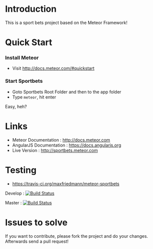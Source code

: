 # Introduction
This is a sport bets project based on the Meteor Framework!

# Quick Start 


### Install Meteor
- Visit http://docs.meteor.com/#quickstart

### Start Sportbets
- Goto Sportbets Root Folder and then to the app folder
- Type ``meteor``, hit enter

Easy, heh?


# Links
* Meteor Documentation : http://docs.meteor.com
* AngularJS Documentation : https://docs.angularjs.org
* Live Version : http://sportbets.meteor.com

# Testing
* https://travis-ci.org/maxfriedmann/meteor-sportbets

Develop : [![Build Status](https://travis-ci.org/maxfriedmann/meteor-sportbets.svg?branch=develop)](https://travis-ci.org/maxfriedmann/meteor-sportbets)

Master :  [![Build Status](https://travis-ci.org/maxfriedmann/meteor-sportbets.svg?branch=master)](https://travis-ci.org/maxfriedmann/meteor-sportbets)

# Issues to solve
If you want to contribute, please fork the project and do your changes. Afterwards send a pull request!
